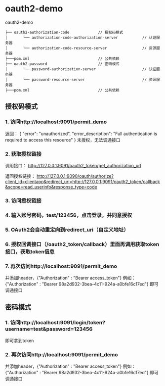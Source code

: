# oauth2-demo


oauth2-demo
~~~
├── oauth2-authorization-code             // 授权码模式
│       └── authorization-code-authorization-server           // 认证服务器
│       └── authorization-code-resource-server                // 资源服务器
├───pom.xml                               // 公共依赖
├── oauth2-password                       // 密码模式
│       └── password-authorization-server                     // 认证服务器
│       └── password-resource-server                          // 资源服务器
├───pom.xml                               // 公共依赖
~~~

## 授权码模式

### 1. 访问http://localhost:9091/permit_demo
返回：
{
    "error": "unauthorized",
    "error_description": "Full authentication is required to access this resource"
}
未授权，无法调通接口

### 2. 获取授权链接
调用接口：
http://127.0.0.1:9091/oauth2_token/get_authorization_url

返回授权链接：
http://127.0.0.1:9090/oauth/authorize?client_id=clientapp&redirect_uri=http://127.0.0.1:9091/oauth2_token/callback&scope=read_userinfo&response_type=code

### 3. 访问授权链接

### 4. 输入账号密码，test/123456，点击登录，并同意授权

### 5. OAuth2会自动重定向到redirect_uri（自定义地址）

### 6. 授权回调接口（/oauth2_token/callback）里面再调用获取token接口，获取token信息

### 7. 再次访问http://localhost:9091/permit_demo
并添加header，{"Authorization" : "Bearer access_token"}
例如：{"Authorization" : "Bearer 98a2d932-3bea-4c11-924a-a0bfe16c17ed"}
即可调通接口


## 密码模式

### 1. 访问http://localhost:9091/login/token?username=test&password=123456
即可拿到token

### 2. 再次访问http://localhost:9091/permit_demo
并添加header，{"Authorization" : "Bearer access_token"}
例如：{"Authorization" : "Bearer 98a2d932-3bea-4c11-924a-a0bfe16c17ed"}
即可调通接口

